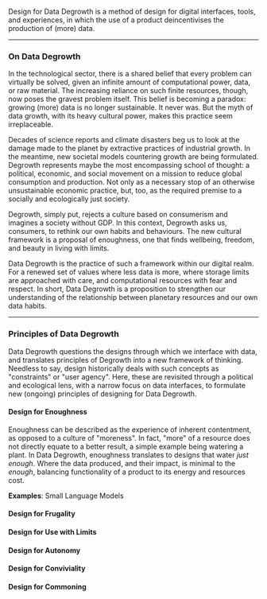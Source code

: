 Design for Data Degrowth is a method of design for digital interfaces, tools, and experiences, in which the use of a product deincentivises the production of (more) data.

---
### On Data Degrowth

In the technological sector, there is a shared belief that every problem can virtually be solved, given an infinite amount of computational power, data, or raw material. The increasing reliance on such finite resources, though, now poses the gravest problem itself. This belief is becoming a paradox: growing (more) data is no longer sustainable. It never was. But the myth of data growth, with its heavy cultural power, makes this practice seem irreplaceable.

Decades of science reports and climate disasters beg us to look at the damage made to the planet by extractive practices of industrial growth. In the meantime, new societal models countering growth are being formulated. Degrowth represents maybe the most encompassing school of thought: a political, economic, and social movement on a mission to reduce global consumption and production. Not only as a necessary stop of an otherwise unsustainable economic practice, but, too, as the required premise to a socially and ecologically just society.

Degrowth, simply put, rejects a culture based on consumerism and imagines a society without GDP. In this context, Degrowth asks us, consumers, to rethink our own habits and behaviours. The new cultural framework is a proposal of enoughness, one that finds wellbeing, freedom, and beauty in living with limits.

Data Degrowth is the practice of such a framework within our digital realm. For a renewed set of values where less data is more, where storage limits are approached with care, and computational resources with fear and respect. In short, Data Degrowth is a proposition to strengthen our understanding of the relationship between planetary resources and our own data habits.

---
### Principles of Data Degrowth

Data Degrowth questions the designs through which we interface with data, and translates principles of Degrowth into a new framework of thinking. Needless to say, design historically deals with such concepts as "constraints" or "user agency". Here, these are revisited through a political and ecological lens, with a narrow focus on data interfaces, to formulate new (ongoing) principles of designing for Data Degrowth.
#### Design for Enoughness
Enoughness can be described as the experience of inherent contentment, as opposed to a culture of "moreness". In fact, "more" of a resource does not directly equate to a better result, a simple example being watering a plant. In Data Degrowth, enoughness translates to designs that water *just enough*. Where the data produced, and their impact, is minimal to the *enough*, balancing functionality of a product to its energy and resources cost.

**Examples**: Small Language Models
#### Design for Frugality
#### Design for Use with Limits
#### Design for Autonomy
#### Design for Conviviality
#### Design for Commoning



